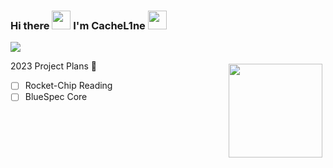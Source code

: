 ### Hi there <img src="https://c.tenor.com/StmGV2_YmjEAAAAi/winking-face-joypixels.gif" width="30" /> I'm CacheL1ne <img src="https://media.giphy.com/media/hvRJCLFzcasrR4ia7z/giphy.gif" width="30" />

![](https://komarev.com/ghpvc/?username=miaochenlu&color=orange&style=flat-square)
<!--
**miaochenlu/miaochenlu** is a ✨ _special_ ✨ repository because its `README.md` (this file) appears on your GitHub profile.

Here are some ideas to get you started:

- 🔭 I’m currently working on ...
- 🌱 I’m currently learning ...
- 👯 I’m looking to collaborate on ...
- 🤔 I’m looking for help with ...
- 💬 Ask me about ...
- 📫 How to reach me: ...
- 😄 Pronouns: ...
- ⚡ Fun fact: ...
-->


<img src="https://github-readme-stats.vercel.app/api?username=miaochenlu&count_private=true&theme=onedark" height="150" align="right" style="margin: 5px; margin-bottom: 20px;" />



2023 Project Plans 🤔
- [ ] Rocket-Chip Reading
- [ ] BlueSpec Core
